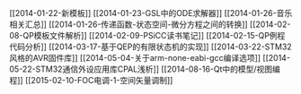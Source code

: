 [[2014-01-22-新模板]]
[[2014-01-23-GSL中的ODE求解器]]
[[2014-01-26-音乐相关汇总]]
[[2014-01-26-传递函数-状态空间-微分方程之间的转换]]
[[2014-02-08-QP模板文件解析]]
[[2014-02-09-PSiCC读书笔记]]
[[2014-02-15-QP例程代码分析]]
[[2014-03-17-基于QEP的有限状态机的实现]]
[[2014-03-22-STM32风格的AVR固件库]]
[[2014-05-04-关于arm-none-eabi-gcc编译选项]]
[[2014-05-22-STM32通信外设应用库CPAL浅析]]
[[2014-08-16-Qt中的模型/视图编程]]
[[2015-02-10-FOC电调-1-空间矢量调制]]

